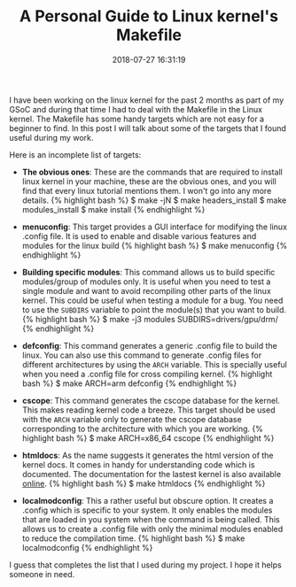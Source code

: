 ﻿---
layout:     post
title:      "A Personal Guide to Linux kernel's Makefile" 
date:       2018-07-27 16:31:19
excerpt_separator: <!--more-->
categories: Programming 
tags: [gsoc, programming, linux]
comments:   true

---

I have been working on the linux kernel for the past 2 months as part of my GSoC and during that time I had to deal with the Makefile
in the Linux kernel. The Makefile has some handy targets which are not easy for a beginner to find. In this post I will talk
about some of the targets that I found useful during my work. 
<!--more-->

Here is an incomplete list of targets: 

* **The obvious ones**: These are the commands that are required to install linux kernel in your machine, these are the obvious ones, and you will find that every
    linux tutorial mentions them. I won't go into any more details. 
{% highlight bash %}
$ make -jN
$ make headers_install
$ make modules_install
$ make install
{% endhighlight %}

* **menuconfig**: This target provides a GUI interface for modifying the linux .config file. It is used to enable and disable various features and
    modules for the linux build
{% highlight bash %}
$ make menuconfig 
{% endhighlight %}

* **Building specific modules**: This command allows us to build specific modules/group of modules only. It is useful when you need
    to test a single module and want to avoid recompiling other parts of the linux kernel. This could be useful when testing a module for a
    bug. You need to use the `SUBDIRS` variable to point the module(s) that you want to build.
{% highlight bash %}
$ make -j3 modules SUBDIRS=drivers/gpu/drm/
{% endhighlight %}

* **defconfig**: This command generates a generic .config file to build the linux. You can also use this command to generate .config files for
    different architectures by using the `ARCH` variable. This is specially useful when you need a .config file for cross compiling kernel. 
{% highlight bash %}
$ make ARCH=arm defconfig
{% endhighlight %}

* **cscope**: This command generates the cscope database for the kernel. This makes reading kernel code a breeze. This target should be used
    with the `ARCH` variable only to generate the cscope database corresponding to the architecture with which you are working.
{% highlight bash %}
$ make ARCH=x86_64 cscope 
{% endhighlight %}

* **htmldocs**: As the name suggests it generates the html version of the kernel docs. It comes in handy for understanding code which is
    documented. The documentation for the lastest kernel is also available [online](https://www.kernel.org/doc/html/latest/). 
{% highlight bash %}
$ make htmldocs 
{% endhighlight %}

* **localmodconfig**: This a rather useful but obscure option. It creates a .config which is specific to your system. It only enables the
    modules that are loaded in you system when the command is being called. This allows us to create a .config file with only the minimal modules enabled
    to reduce the compilation time.
{% highlight bash %}
$ make localmodconfig 
{% endhighlight %}

I guess that completes the list that I used during my project. I hope it helps someone in need.
